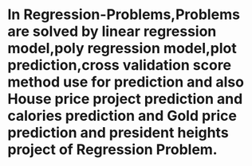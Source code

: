 # In Regression-Problems,Problems are solved by linear regression model,poly regression model,plot prediction,cross validation score method use for prediction and also House price project prediction and calories prediction and Gold price prediction and president heights project of Regression Problem. 

